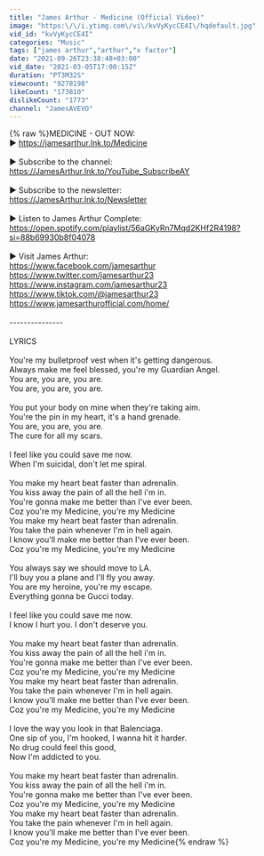 ```yaml
---
title: "James Arthur - Medicine (Official Video)"
image: "https:\/\/i.ytimg.com\/vi\/kvVyKycCE4I\/hqdefault.jpg"
vid_id: "kvVyKycCE4I"
categories: "Music"
tags: ["james arthur","arthur","x factor"]
date: "2021-09-26T23:38:48+03:00"
vid_date: "2021-03-05T17:00:15Z"
duration: "PT3M32S"
viewcount: "9278198"
likeCount: "173810"
dislikeCount: "1773"
channel: "JamesAVEVO"
---
```

{% raw %}MEDICINE - OUT NOW:<br />► <a rel="nofollow" target="blank" href="https://jamesarthur.lnk.to/Medicine">https://jamesarthur.lnk.to/Medicine</a><br /><br />► Subscribe to the channel:<br /><a rel="nofollow" target="blank" href="https://JamesArthur.lnk.to/YouTube_SubscribeAY">https://JamesArthur.lnk.to/YouTube_SubscribeAY</a><br /> <br />► Subscribe to the newsletter:<br /><a rel="nofollow" target="blank" href="https://JamesArthur.lnk.to/Newsletter">https://JamesArthur.lnk.to/Newsletter</a> <br /> <br />► Listen to James Arthur Complete:<br /><a rel="nofollow" target="blank" href="https://open.spotify.com/playlist/56aGKyRn7Mqd2KHf2R4198?si=88b69930b8f04078">https://open.spotify.com/playlist/56aGKyRn7Mqd2KHf2R4198?si=88b69930b8f04078</a><br /> <br />► Visit James Arthur:<br /><a rel="nofollow" target="blank" href="https://www.facebook.com/jamesarthur​​​">https://www.facebook.com/jamesarthur​​​</a><br /><a rel="nofollow" target="blank" href="https://www.twitter.com/jamesarthur23​​​">https://www.twitter.com/jamesarthur23​​​</a><br /><a rel="nofollow" target="blank" href="https://www.instagram.com/jamesarthur23​​">https://www.instagram.com/jamesarthur23​​</a><br /><a rel="nofollow" target="blank" href="https://www.tiktok.com/@jamesarthur23">https://www.tiktok.com/@jamesarthur23</a><br /><a rel="nofollow" target="blank" href="https://www.jamesarthurofficial.com/home/">https://www.jamesarthurofficial.com/home/</a><br /><br />---------------<br /><br />LYRICS<br /><br />You're my bulletproof vest when it's getting dangerous.<br />Always make me feel blessed, you're my Guardian Angel.<br />You are, you are, you are.<br />You are, you are, you are.<br /><br />You put your body on mine when they're taking aim.<br />You're the pin in my heart, it's a hand grenade.<br />You are, you are, you are.<br />The cure for all my scars.<br /><br />I feel like you could save me now.<br />When I'm suicidal, don't let me spiral.<br /><br />You make my heart beat faster than adrenalin.<br />You kiss away the pain of all the hell i'm in.<br />You're gonna make me better than I've ever been.<br />Coz you're my Medicine, you're my Medicine<br />You make my heart beat faster than adrenalin.<br />You take the pain whenever I'm in hell again.<br />I know you'll make me better than I've ever been.<br />Coz you're my Medicine, you're my Medicine<br /><br />You always say we should move to LA.<br />I'll buy you a plane and I'll fly you away.<br />You are my heroine, you're my escape.<br />Everything gonna be Gucci today.<br /><br />I feel like you could save me now.<br />I know I hurt you. I don't deserve you.<br /><br />You make my heart beat faster than adrenalin.<br />You kiss away the pain of all the hell i'm in.<br />You're gonna make me better than I've ever been.<br />Coz you're my Medicine, you're my Medicine<br />You make my heart beat faster than adrenalin.<br />You take the pain whenever I'm in hell again.<br />I know you'll make me better than I've ever been.<br />Coz you're my Medicine, you're my Medicine<br /><br />I love the way you look in that Balenciaga.<br />One sip of you, I'm hooked, I wanna hit it harder.<br />No drug could feel this good,<br />Now I'm addicted to you.<br /><br />You make my heart beat faster than adrenalin.<br />You kiss away the pain of all the hell i'm in.<br />You're gonna make me better than I've ever been.<br />Coz you're my Medicine, you're my Medicine<br />You make my heart beat faster than adrenalin.<br />You take the pain whenever I'm in hell again.<br />I know you'll make me better than I've ever been.<br />Coz you're my Medicine, you're my Medicine{% endraw %}
